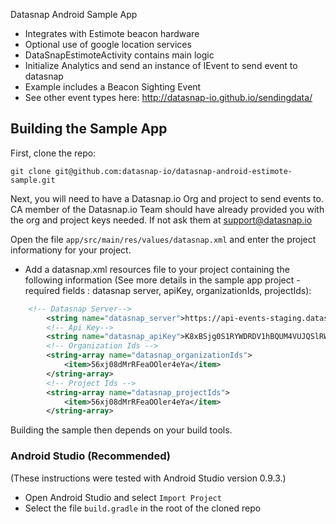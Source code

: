 Datasnap Android Sample App
* Integrates with Estimote beacon hardware
* Optional use of google location services
* DataSnapEstimoteActivity contains main logic
* Initialize Analytics and send an instance of IEvent to send event to datasnap
* Example includes a Beacon Sighting Event
* See other event types here: http://datasnap-io.github.io/sendingdata/


## Building the Sample App

First, clone the repo:

`git clone git@github.com:datasnap-io/datasnap-android-estimote-sample.git`

Next, you will need to have a Datasnap.io Org and project to send events to. CA member of the Datasnap.io Team should have already provided you with the org and project keys needed. If not ask them at support@datasnap.io

Open the file `app/src/main/res/values/datasnap.xml` and enter the project informationy for your project.

* Add a datasnap.xml resources file to your project containing the following information (See more details in the sample app project - required fields : datasnap server, apiKey, organizationIds, projectIds):    
```xml  
    <!-- Datasnap Server-->    
        <string name="datasnap_server">https://api-events-staging.datasnap.io/v1.0/events</string>
        <!-- Api Key-->
        <string name="datasnap_apiKey">K8xBSjg0S1RYWDRDV1hBQUM4VUJQSlRWWjp3ZHBjWWdOR2VheWxGUTBRZ1JKZ3RIaUhSdUZSK2lNR1JrWGVCUNSRTNV</string>
        <!-- Organization Ids -->
        <string-array name="datasnap_organizationIds">
            <item>56xj08dMrRFeaOOler4eYa</item>
        </string-array>
        <!-- Project Ids -->
        <string-array name="datasnap_projectIds">
            <item>56xj08dMrRFeaOOler4eYa</item>
        </string-array>   
```

Building the sample then depends on your build tools.

### Android Studio (Recommended)

(These instructions were tested with Android Studio version 0.9.3.)

* Open Android Studio and select `Import Project`
* Select the file `build.gradle` in the root of the cloned repo
